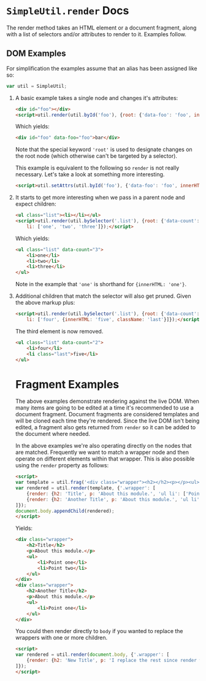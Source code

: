# `SimpleUtil.render` Docs

The render method takes an HTML element or a document fragment, along with a list of selectors and/or attributes to render to it. Examples follow.

## DOM Examples

For simplification the examples assume that an alias has been assigned like so:

```js
var util = SimpleUtil;
```

<ol>
<li>
A basic example takes a single node and changes it's attributes:

```html
<div id="foo"></div>
<script>util.render(util.byId('foo'), {root: {'data-foo': 'foo', innerHTML: 'bar'}});</script>
```

Which yields:

```html
<div id="foo" data-foo="foo">bar</div>
```

Note that the special keyword `'root'` is used to designate changes on the root node (which otherwise can't be targeted by a selector).

This example is equivalent to the following so `render` is not really necessary. Let's take a look at something more interesting.
```html
<script>util.setAttrs(util.byId('foo'), {'data-foo': 'foo', innerHTML: 'bar'});</script>
```
</li>

<li>
It starts to get more interesting when we pass in a parent node and expect children:

```html
<ul class="list"><li></li></ul>
<script>util.render(util.bySelector('.list'), {root: {'data-count': '3'},
    li: ['one', 'two', 'three']});</script>
```

Which yields:

```html
<ul class="list" data-count="3">
    <li>one</li>
    <li>two</li>
    <li>three</li>
</ul>
```

Note in the example that `'one'` is shorthand for `{innerHTML: 'one'}`.
</li>
<li>
Additional children that match the selector will also get pruned. Given the above markup plus:

```html
<script>util.render(util.bySelector('.list'), {root: {'data-count': '2'},
    li: ['four', {innerHTML: 'five', className: 'last'}]});</script>
```

The third element is now removed.

```html
<ul class="list" data-count="2">
    <li>four</li>
    <li class="last">five</li>
</ul>
```
</li>
</ul>

# Fragment Examples

The above examples demonstrate rendering against the live DOM. When many items are going to be edited at a time it's recommended to use a document fragment. Document fragments are considered templates and will be cloned each time they're rendered. Since the live DOM isn't being edited, a fragment also gets returned from `render` so it can be added to the document where needed.

In the above examples we're also operating directly on the nodes that are matched. Frequently we want to match a wrapper node and then operate on different elements within that wrapper. This is also possible using the `render` property as follows:

```html
<script>
var template = util.frag('<div class="wrapper"><h2></h2><p></p><ul><li></li></ul>');
var rendered = util.render(template, {'.wrapper': [
    {render: {h2: 'Title', p: 'About this module.', 'ul li': ['Point one', 'Point two']}},
    {render: {h2: 'Another Title', p: 'About this module.', 'ul li': ['Point one']}}
]});
document.body.appendChild(rendered);
</script>
```

Yields:

```html
<div class="wrapper">
    <h2>Title</h2>
    <p>About this module.</p>
    <ul>
        <li>Point one</li>
        <li>Point two</li>
    </ul>
</div>
<div class="wrapper">
    <h2>Another Title</h2>
    <p>About this module.</p>
    <ul>
        <li>Point one</li>
    </ul>
</div>
```

You could then render directly to `body` if you wanted to replace the wrappers with one or more children.

```html
<script>
var rendered = util.render(document.body, {'.wrapper': [
    {render: {h2: 'New Title', p: 'I replace the rest since render will prune.', 'ul': {remove: true}}}
]});
</script>
```
